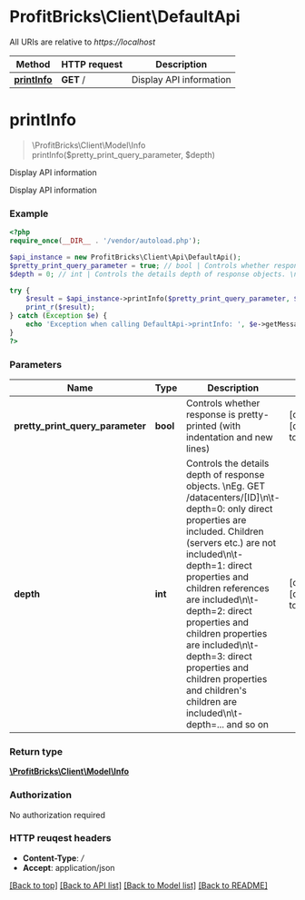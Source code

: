 # ProfitBricks\Client\DefaultApi

All URIs are relative to *https://localhost*

Method | HTTP request | Description
------------- | ------------- | -------------
[**printInfo**](DefaultApi.md#printInfo) | **GET** / | Display API information


# **printInfo**
> \ProfitBricks\Client\Model\Info printInfo($pretty_print_query_parameter, $depth)

Display API information

Display API information

### Example 
```php
<?php
require_once(__DIR__ . '/vendor/autoload.php');

$api_instance = new ProfitBricks\Client\Api\DefaultApi();
$pretty_print_query_parameter = true; // bool | Controls whether response is pretty-printed (with indentation and new lines)
$depth = 0; // int | Controls the details depth of response objects. \nEg. GET /datacenters/[ID]\n\t- depth=0: only direct properties are included. Children (servers etc.) are not included\n\t- depth=1: direct properties and children references are included\n\t- depth=2: direct properties and children properties are included\n\t- depth=3: direct properties and children properties and children's children are included\n\t- depth=... and so on

try { 
    $result = $api_instance->printInfo($pretty_print_query_parameter, $depth);
    print_r($result);
} catch (Exception $e) {
    echo 'Exception when calling DefaultApi->printInfo: ', $e->getMessage(), "\n";
}
?>
```

### Parameters

Name | Type | Description  | Notes
------------- | ------------- | ------------- | -------------
 **pretty_print_query_parameter** | **bool**| Controls whether response is pretty-printed (with indentation and new lines) | [optional] [default to true]
 **depth** | **int**| Controls the details depth of response objects. \nEg. GET /datacenters/[ID]\n\t- depth=0: only direct properties are included. Children (servers etc.) are not included\n\t- depth=1: direct properties and children references are included\n\t- depth=2: direct properties and children properties are included\n\t- depth=3: direct properties and children properties and children&#39;s children are included\n\t- depth=... and so on | [optional] [default to 0]

### Return type

[**\ProfitBricks\Client\Model\Info**](Info.md)

### Authorization

No authorization required

### HTTP reuqest headers

 - **Content-Type**: */*
 - **Accept**: application/json

[[Back to top]](#) [[Back to API list]](../README.md#documentation-for-api-endpoints) [[Back to Model list]](../README.md#documentation-for-models) [[Back to README]](../README.md)

